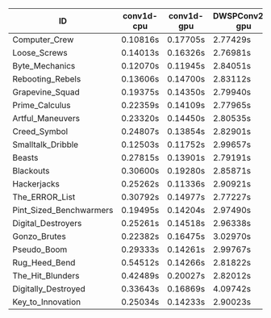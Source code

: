 |ID|conv1d-cpu|conv1d-gpu|DWSPConv2D-gpu|gemm-gpu|avg|
|-|-|-|-|-|-|
|Computer_Crew|0.10816s|0.17705s|2.77429s|1.66411s|1.18090s|
|Loose_Screws|0.14013s|0.16326s|2.76981s|1.73526s|1.20211s|
|Byte_Mechanics|0.12070s|0.11945s|2.84051s|1.73298s|1.20341s|
|Rebooting_Rebels|0.13606s|0.14700s|2.83112s|1.70159s|1.20394s|
|Grapevine_Squad|0.19375s|0.14350s|2.79940s|1.69786s|1.20863s|
|Prime_Calculus|0.22359s|0.14109s|2.77965s|1.69373s|1.20952s|
|Artful_Maneuvers|0.23320s|0.14450s|2.80535s|1.65916s|1.21055s|
|Creed_Symbol|0.24807s|0.13854s|2.82901s|1.72864s|1.23606s|
|Smalltalk_Dribble|0.12503s|0.11752s|2.99657s|1.72854s|1.24192s|
|Beasts|0.27815s|0.13901s|2.79191s|1.84937s|1.26461s|
|Blackouts|0.30600s|0.19280s|2.85871s|1.73109s|1.27215s|
|Hackerjacks|0.25262s|0.11336s|2.90921s|1.85357s|1.28219s|
|The_ERROR_List|0.30792s|0.14977s|2.77227s|1.90026s|1.28256s|
|Pint_Sized_Benchwarmers|0.19495s|0.14204s|2.97490s|1.86161s|1.29337s|
|Digital_Destroyers|0.25261s|0.14518s|2.96338s|1.89204s|1.31330s|
|Gonzo_Brutes|0.22382s|0.16475s|3.02970s|1.88504s|1.32583s|
|Pseudo_Boom|0.29333s|0.14261s|2.99767s|1.88629s|1.32997s|
|Rug_Heed_Bend|0.54512s|0.14266s|2.81822s|1.81656s|1.33064s|
|The_Hit_Blunders|0.42489s|0.20027s|2.82012s|1.90862s|1.33847s|
|Digitally_Destroyed|0.33643s|0.16869s|4.09742s|2.41139s|1.75348s|
|Key_to_Innovation|0.25034s|0.14233s|2.90023s|infs|infs|
